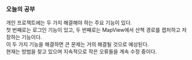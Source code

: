 ### 오늘의 공부

개인 프로젝트에는 두 가지 해결해야 하는 주요 기능이 있다.<br>
첫 번째로는 로그인 기능이 있고, 두 번째로는 MapView에서 산책 경로를 캡처하고 저장하는 기능이다.<br>
이 두 가지 기능을 해결하면 큰 문제는 거의 해결될 것으로 예상된다.<br>
현재는 방법을 찾고 있으며 지속적으로 작은 오류들을 계속 수정 중이다.<br>


